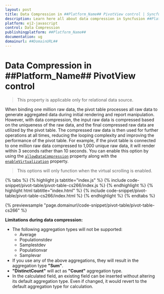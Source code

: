 ```yaml
---
layout: post
title: Data Compression in ##Platform_Name## PivotView control | Syncfusion
description: Learn here all about data compression in Syncfusion ##Platform_Name## PivotView control of Syncfusion Essential JS 2 and more.
platform: ej2-javascript
control: Data Compression 
publishingplatform: ##Platform_Name##
documentation: ug
domainurl: ##DomainURL##
---
```


<!-- markdownlint-disable MD036 -->

# Data Compression in ##Platform_Name## PivotView control

> This property is applicable only for relational data source.

When binding one million raw data, the pivot table processes all raw data to generate aggregated data during initial rendering and report manipulation. However, with data compression, the input raw data is compressed based on the uniqueness of the raw data, and the final compressed raw data are utilized by the pivot table. The compressed raw data is then used for further operations at all times, reducing the looping complexity and improving the performance of the pivot table. For example, if the pivot table is connected to one million raw data compressed to 1,000 unique raw data, it will render within 3 seconds rather than 10 seconds. You can enable this option by using the [`allowDataCompression`](https://ej2.syncfusion.com/javascript/documentation/api/pivotview/#allowdatacompression) property along with the [`enableVirtualization`](https://ej2.syncfusion.com/javascript/documentation/api/pivotview/#enablevirtualization) property.

> This options will only function when the virtual scrolling is enabled.

{% tabs %}
{% highlight js tabtitle="index.js" %}
{% include code-snippet/pivot-table/pivot-table-cs266/index.js %}
{% endhighlight %}
{% highlight html tabtitle="index.html" %}
{% include code-snippet/pivot-table/pivot-table-cs266/index.html %}
{% endhighlight %}
{% endtabs %}
        
{% previewsample "page.domainurl/code-snippet/pivot-table/pivot-table-cs266" %}

**Limitations during data compression:**

- The following aggregation types will not be supported:
  - Average
  - Populationstdev
  - Samplestdev
  - Populationvar
  - Samplevar
- If you use any of the above aggregations, they will result in the aggregation type **"Sum"**.
- **"DistinctCount"** will act as **"Count"** aggregation type.
- In the calculated field, an existing field can be inserted without altering its default aggregation type. Even if changed, it would revert to the default aggregation type for calculation.